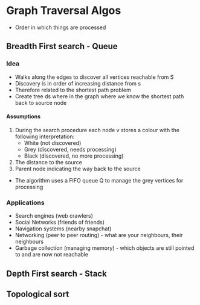 # Graph Traversal Algos

- Order in which things are processed
 
## Breadth First search - Queue

### Idea

- Walks along the edges to discover all vertices reachable from S
- Discovery is in order of increasing distance from s
- Therefore related to the shortest path problem
- Create tree ds where in the graph where we know the shortest path back to source node

#### Assumptions
1. During the search procedure each node v stores a colour with the following interpretation:
    - White (not discovered)
    - Grey (discovered, needs processing)
    - Black (discovered, no more processing)
2. The distance to the source
3. Parent node indicating the way back to the source

- The algorithm uses a FIFO queue Q to manage the grey vertices for processing

### Applications
- Search engines (web crawlers)
- Social Networks (friends of friends)
- Navigation systems (nearby snapchat)
- Networking (peer to peer routing) - what are your neighbours, their neighbours
- Garbage collection (managing memory) - which objects are still pointed to and are now not reachable


## Depth First search - Stack

## Topological sort 

